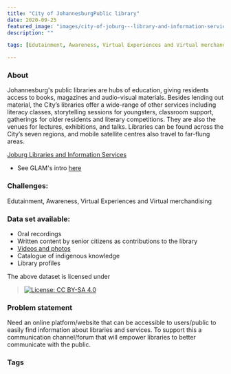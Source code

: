 ```yaml
---
title: "City of JohannesburgPublic library"
date: 2020-09-25
featured_image: "images/city-of-joburg---library-and-information-services-formatkey-jpeg-w245.jpeg"
description: ""

tags: [Edutainment, Awareness, Virtual Experiences and Virtual merchandising]

---
```


### About

Johannesburg's public libraries are hubs of education, giving residents access to books, magazines and audio-visual materials.
Besides lending out material, the City’s libraries offer a wide-range of other services including literacy classes, storytelling
sessions for youngsters, classroom support, gatherings for older residents and literary competitions.
They are also the venues for lectures, exhibitions, and talks. Libraries can be found across the City’s seven regions, and mobile satellite centres also travel to far-flung areas.


[Joburg Libraries and Information Services](https://www.joburg.org.za/departments_/Pages/City%20directorates%20including%20departmental%20sub-directorates/Library/Libraries-and-Information-Services.aspx/)

- See GLAM's intro [here](https://drive.google.com/drive/folders/1b9fe7yuN1x0gWguvG3dZNFdYDjru14rF?usp=sharing)

### Challenges:

Edutainment, Awareness, Virtual Experiences and Virtual merchandising


### Data set available:

- Oral recordings
- Written content by senior citizens as contributions to the library
- [Videos and photos](https://drive.google.com/drive/folders/18ZAEUY6PiFpSTpoW5U7PO6Qrbatf4Gfw?usp=sharing)
- Catalogue of indigenous knowledge
- Library profiles



The above dataset is licensed under
 > [![License: CC BY-SA 4.0](https://img.shields.io/badge/License-CC%20BY--SA%204.0-lightgrey.svg)](https://creativecommons.org/licenses/by-sa/4.0/)


### Problem statement

Need an online platform/website that can be accessible to users/public to easily find information about libraries and services. To support this a communication channel/forum that will empower libraries to better communicate with the public.


### Tags


